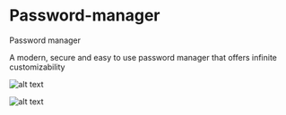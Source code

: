 # Password-manager
Password manager

A modern, secure and easy to use password manager that offers infinite customizability

![alt text](https://media.discordapp.net/attachments/567166464654573573/666185381389139968/unknown.png)

![alt text](https://media.discordapp.net/attachments/384377398357131264/665796797456842782/unknown.png)
